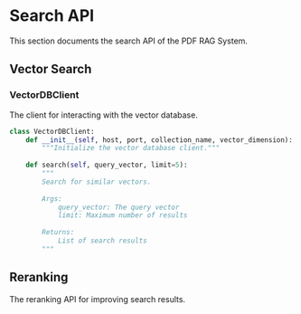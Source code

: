 # Search API

This section documents the search API of the PDF RAG System.

## Vector Search

### VectorDBClient

The client for interacting with the vector database.

```python
class VectorDBClient:
    def __init__(self, host, port, collection_name, vector_dimension):
        """Initialize the vector database client."""
        
    def search(self, query_vector, limit=5):
        """
        Search for similar vectors.
        
        Args:
            query_vector: The query vector
            limit: Maximum number of results
            
        Returns:
            List of search results
        """
```

## Reranking

The reranking API for improving search results. 
